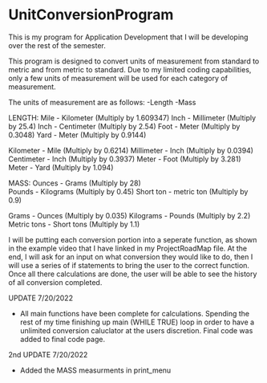 # UnitConversionProgram
This is my program for Application Development that I will be developing over the rest of the semester. 

This program is designed to convert units of measurement from standard to metric and from metric to standard.
Due to my limited coding capabilities, only a few units of measurement will be used for each category of measurement.

The units of measurement are as follows:
-Length
-Mass


  LENGTH:
Mile - Kilometer              (Multiply by 1.609347)
Inch - Millimeter             (Multiply by 25.4)
Inch - Centimeter             (Multiply by 2.54)
Foot - Meter                  (Multiply by 0.3048)
Yard - Meter                  (Multiply by 0.9144)

Kilometer - Mile              (Multiply by 0.6214)
Millimeter - Inch             (Multiply by 0.0394)
Centimeter - Inch             (Multiply by 0.3937)
Meter - Foot                  (Multiply by 3.281)
Meter - Yard                  (Multiply by 1.094)

  MASS:
Ounces - Grams                (Multiply by 28)      
Pounds - Kilograms            (Multiply by 0.45)
Short ton - metric ton        (Multiply by 0.9)

Grams - Ounces                (Multiply by 0.035)
Kilograms - Pounds            (Multiply by 2.2)
Metric tons - Short tons      (Multiply by 1.1)


I will be putting each conversion portion into a seperate function, as shown in the example video that I have linked in my ProjectRoadMap file. At the end, I will ask for an input on what conversion they would like to do, then I will use a series of if statements to bring the user to the correct function. Once all there calculations are done, the user will be able to see the history of all conversion completed.

UPDATE 7/20/2022
- All main functions have been complete for calculations. Spending the rest of my time finishing up main (WHILE TRUE) loop in order to have a unlimited conversion caluclator at the users discretion. Final code was added to final code page. 

2nd UPDATE 7/20/2022
- Added the MASS measurments in print_menu
